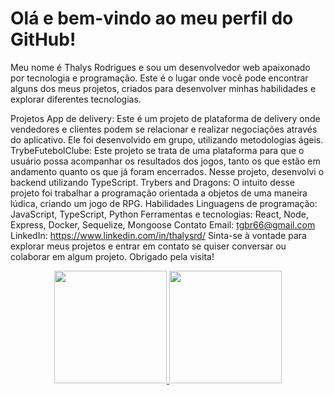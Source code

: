 <h1> Olá e bem-vindo ao meu perfil do GitHub! </h1>
Meu nome é Thalys Rodrigues e sou um desenvolvedor web apaixonado por tecnologia e programação. Este é o lugar onde você pode encontrar alguns dos meus projetos, criados para desenvolver minhas habilidades e explorar diferentes tecnologias.

Projetos
App de delivery: Este é um projeto de plataforma de delivery onde vendedores e clientes podem se relacionar e realizar negociações através do aplicativo. Ele foi desenvolvido em grupo, utilizando metodologias ágeis.
TrybeFutebolClube: Este projeto se trata de uma plataforma para que o usuário possa acompanhar os resultados dos jogos, tanto os que estão em andamento quanto os que já foram encerrados. Nesse projeto, desenvolvi o backend utilizando TypeScript.
Trybers and Dragons: O intuito desse projeto foi trabalhar a programação orientada a objetos de uma maneira lúdica, criando um jogo de RPG.
Habilidades
Linguagens de programação: JavaScript, TypeScript, Python
Ferramentas e tecnologias: React, Node, Express, Docker, Sequelize, Mongoose
Contato
Email: tgbr66@gmail.com
LinkedIn: https://www.linkedin.com/in/thalysrd/
Sinta-se à vontade para explorar meus projetos e entrar em contato se quiser conversar ou colaborar em algum projeto. Obrigado pela visita!

<div align="center">
  <a href="https://github.com/thalysrd">
  <img height="180em" src="https://github-readme-stats.vercel.app/api?username=thalysrd&show_icons=true&theme=dracula&include_all_commits=true&count_private=true"/>
  <img height="180em" src="https://github-readme-stats.vercel.app/api/top-langs/?username=thalysrd&layout=compact&langs_count=7&theme=dracula"/>
</div>
  
 
